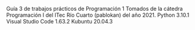 Guía 3 de trabajos prácticos de Programación 1 Tomados de la cátedra Programación I del ITec Río Cuarto (pablokan) del año 2021. Python 3.10.1 Visual Studio Code 1.63.2 Kubuntu 20.04.3
